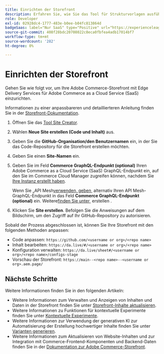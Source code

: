 ```yaml
---
title: Einrichten der Storefront
description: Erfahren Sie, wie Sie das Tool für Strukturvorlagen ausführen, um Ihre Storefront  [!DNL Adobe Commerce as a Cloud Service] .
role: Developer
exl-id: 02928dc4-1777-483e-b0ee-b04fc813864d
badgeSaas: label="Nur SaaS" type="Positive" url="https://experienceleague.adobe.com/de/docs/commerce/user-guides/product-solutions" tooltip="Gilt nur für Adobe Commerce as a Cloud Service- und Adobe Commerce Optimizer-Projekte (von Adobe verwaltete SaaS-Infrastruktur)."
source-git-commit: 408f28bdc20708022c8eca0fbfea4adb17014bf7
workflow-type: tm+mt
source-wordcount: '282'
ht-degree: 0%

---
```


# Einrichten der Storefront

Gehen Sie wie folgt vor, um Ihre Adobe Commerce-Storefront mit Edge Delivery Services für Adobe Commerce as a Cloud Service (SaaS) einzurichten.

Informationen zu einer anpassbareren und detaillierteren Anleitung finden Sie in der [Storefront-Dokumentation](https://experienceleague.adobe.com/developer/commerce/storefront/get-started/?lang=de).

1. Öffnen Sie das [Tool Site Creator](https://da.live/app/adobe-commerce/storefront-tools/tools/site-creator/site-creator).

1. Wählen **Neue Site erstellen (Code und Inhalt)** aus.

1. Geben Sie die **GitHub-Organisation/den Benutzernamen** ein, in der Sie das Code-Repository für die Storefront erstellen möchten.

1. Geben Sie einen **Site-Namen** ein.

1. Geben Sie im Feld **Commerce GraphQL-Endpunkt (optional)** Ihren Adobe Commerce as a Cloud Service (SaaS) GraphQL-Endpunkt ein, auf den Sie im Commerce Cloud Manager zugreifen können, nachdem Sie [Ihre Instanz erstellt haben](./getting-started.md#create-an-instance).

   Wenn Sie „API Mesh[&#x200B; verwenden, geben &#x200B;](https://developer.adobe.com/graphql-mesh-gateway/mesh/basic) alternativ Ihren API Mesh-GraphQL-Endpunkt in das Feld **Commerce GraphQL-Endpunkt (optional)** ein. Weitere [&#x200B; finden Sie unter &#x200B;](https://developer.adobe.com/graphql-mesh-gateway/mesh/basic/create-mesh) erstellen .

1. Klicken Sie **Site erstellen**. Befolgen Sie die Anweisungen auf dem Bildschirm, um den Zugriff auf Ihr GitHub-Repository zu autorisieren.

Sobald der Prozess abgeschlossen ist, können Sie Ihre Storefront mit den folgenden Methoden anpassen:

* Code anpassen: `https://github.com/<username or org>/<repo name>`
* Inhalt bearbeiten: `https://da.live/#/<username or org>/<repo name>`
* Konfiguration verwalten: `https://da.live/sheet#/<username or org>/<repo name>/configs-stage`
* Vorschau der Storefront: `https://main--<repo name>--<username or org>.aem.page/`

## Nächste Schritte

Weitere Informationen finden Sie in den folgenden Artikeln:

* Weitere Informationen zum Verwalten und Anzeigen von Inhalten und Daten in der Storefront finden Sie unter [Storefront-Inhalte aktualisieren](./use-cases.md#update-storefront-content).
* Weitere Informationen zu Funktionen für kontextuelle Experimente finden Sie unter [Kontextuelle Experimente](./use-cases.md#contextual-experimentation).
* Weitere Informationen zur Verwendung der generativen KI zur Automatisierung der Erstellung hochwertiger Inhalte finden Sie unter [Varianten generieren](./use-cases.md#generate-variations).
* Weitere Informationen zum Aktualisieren von Website-Inhalten und zur Integration mit Commerce-Frontend-Komponenten und Backend-Daten finden Sie in der [Dokumentation zur Adobe Commerce-Storefront](https://experienceleague.adobe.com/developer/commerce/storefront/?lang=de).
